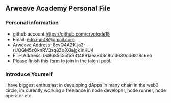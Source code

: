 ## Arweave Academy Personal File

### Personal information

- github account:https://github.com/cryptode18 
- Email: edo.mm18@gmail.com
- Arweave Address: 8cvQ4A2K-ja3-rUQGM5zOknRV3zq8Zo8Xiajgk1nKU4
- ETH Address: 0x8685c55f59314891aea8d3c8b1d630dd6818c6eb
- Please finish this [form](https://docs.google.com/forms/d/e/1FAIpQLSfWA5fIIcBgmRppm3jNz5vmf9Mai_QMVil-2pO4r7YKn_Zhtw/viewform?usp=sf_link) to join in the talent pool.

### Introduce Yourself
 i have biggest enthusiast in developing dApps in many chain in the web3 circle, im curently working a freelance in node developer, node runner, node operator etc